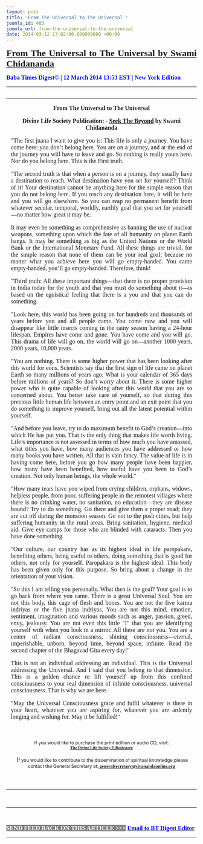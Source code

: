 ```yaml
---
layout: post
title: 'From The Universal to The Universal '
joomla_id: 483
joomla_url: from-the-universal-to-the-universal
date: 2014-03-12 17:02:00.000000000 +00:00
---
```

<p style="text-align: justify;"><span style="font-size: 18pt; color: #000000; font-family: book antiqua,palatino;"><strong><span style="line-height: 115%;"><a href="http://dlsusa.blogspot.com/2014/03/mar-152014-spiritual-message-for-day.html"><strong><span style="line-height: 115%;">From The Universal to The Universal by Swami Chidananda</span></strong></a></span></strong></span></p>
<p style="text-align: justify;"><strong><span style="font-family: book antiqua,palatino; font-size: 12pt; color: #3366ff;"><span style="line-height: 115%;"><span style="color: #0000ff;">Baba Times Digest© | 12 March 2014 13:53 EST | New York Edition</span><br /></span></span></strong></p>
<hr />
<div>
<table align="left" cellpadding="0" cellspacing="0" vspace="0" hspace="0">
<tbody>
<tr>
<td style="padding: 0in 9pt;" align="left" valign="top">
<p style="text-align: center;" align="center"><span style="font-size: 12pt; font-family: book antiqua,palatino;"><strong>From The Universal to The Universal</strong></span></p>
<p style="text-align: center;" align="center"><span style="font-size: 12pt; font-family: book antiqua,palatino;"><strong>Divine Life Society Publication: - </strong><a href="http://www.dlshq.org/messages/universal.htm"><strong>Seek The Beyond</strong></a><strong> by Swami Chidananda</strong></span></p>
<p style="text-align: justify;"><span style="font-size: 12pt; font-family: book antiqua,palatino;">"The first jnana I want to give you is: This life is only a journey. You have come here; you don’t belong here. You are on a journey, and at the end of the journey you will have to leave and go. So nothing is really yours here. Nor do you belong here. This is the First truth.</span></p>
<p style="text-align: justify;"><span style="font-size: 12pt; font-family: book antiqua,palatino;">"The second truth is that when a person is on a journey, they usually have a destination to reach. What destination have you set for yourself? Think of it! Your destination cannot be anything here for the simple reason that you do not belong here. If you reach any destination here, it will be here and you will go elsewhere. So you can reap no permanent benefit from whatever secular, temporal, worldly, earthly goal that you set for yourself—no matter how great it may be.</span></p>
<p style="text-align: justify;"><span style="font-size: 12pt; font-family: book antiqua,palatino;">It may even be something as comprehensive as banning the use of nuclear weapons, something upon which the fate of all humanity on planet Earth hangs. It may be something as big as the United Nations or the World Bank or the International Monetary Fund. All these things are trivial, for the simple reason that none of them can be your real goal; because no matter what you achieve here you will go empty-handed. You came empty-handed, you’ll go empty-handed. Therefore, think!</span></p>
<p style="text-align: justify;"><span style="font-size: 12pt; font-family: book antiqua,palatino;">"Third truth: All these important things—that there is no proper provision in India today for the youth and that you must do something about it—is based on the egoistical feeling that there is a you and that you can do something.</span></p>
<p style="text-align: justify;"><span style="font-size: 12pt; font-family: book antiqua,palatino;">"Look here, this world has been going on for hundreds and thousands of years before you and all people came. You come now and you will disappear like little insects coming in the rainy season having a 24-hour lifespan. Empires have come and gone. You have come and you will go. This drama of life will go on, the world will go on—another 1000 years, 2000 years, 10,000 years.</span></p>
<p style="text-align: justify;"><span style="font-size: 12pt; font-family: book antiqua,palatino;">"You are nothing. There is some higher power that has been looking after this world for eons. Scientists say that the first sign of life came on planet Earth so many millions of years ago. What is your calendar of 365 days before millions of years? So don’t worry about it. There is some higher power who is quite capable of looking after this world that you are so concerned about. You better take care of yourself, so that during this precious little human life between an entry point and an exit point that you do something to improve yourself, bring out all the latent potential within yourself.</span></p>
<p style="text-align: justify;"><span style="font-size: 12pt; font-family: book antiqua,palatino;">"And before you leave, try to do maximum benefit to God’s creation—into which He has put you. That is the only thing that makes life worth living. Life’s importance is not assessed in terms of how much you have amassed, what titles you have, how many audiences you have addressed or how many books you have written. All that is vain fancy. The value of life is in having come here, before you go how many people have been happier, how many have been benefited, how useful have you been to God’s creation. Not only human beings, the whole world."</span></p>
<p style="text-align: justify;"><span style="font-size: 12pt; font-family: book antiqua,palatino;">"How many tears have you wiped from crying children, orphans, widows, helpless people, from poor, suffering people in the remotest villages where there is no drinking water, no sanitation, no education—they are disease bound? Try to do something. Go there and give them a proper road; they are cut off during the monsoon season. Go not to the posh cities, but help suffering humanity in the rural areas. Bring sanitation, hygiene, medical aid. Give eye camps for those who are blinded with cataracts. Then you have done something.</span></p>
<p style="text-align: justify;"><span style="font-size: 12pt; font-family: book antiqua,palatino;">"Our culture, our country has as its highest ideal in life paropakara, benefiting others, being useful to others, doing something that is good for others, not only for yourself. Paropakara is the highest ideal. This body has been given only for this purpose. So bring about a change in the orientation of your vision.</span></p>
<p style="text-align: justify;"><span style="font-size: 12pt; font-family: book antiqua,palatino;">"So this I am telling you personally. What then is the goal? Your goal is to go back from where you came. There is a great Universal Soul. You are not this body, this cage of flesh and bones. You are not the five karma indriyas or the five jnana indriyas. You are not this mind, emotion, sentiment, imagination and various moods such as anger, passion, greed, envy, jealousy. You are not even this little "I" that you are identifying yourself with when you look in a mirror. All these are not you. You are a center of radiant consciousness, shining consciousness—eternal, imperishable, unborn, beyond time, beyond space, infinite. Read the second chapter of the Bhagavad Gita every day!"</span></p>
<p style="text-align: justify;"><span style="font-size: 12pt; font-family: book antiqua,palatino;">This is not an individual addressing an individual. This is the Universal addressing the Universal. And I said that you belong to that dimension. This is a golden chance to lift yourself up from this confined consciousness to your real dimension of infinite consciousness, universal consciousness. That is why we are here.</span></p>
<p style="text-align: justify;"><span style="font-size: 12pt; font-family: book antiqua,palatino;">"May the Universal Consciousness grace and fulfil whatever is there in your heart, whatever you are aspiring for, whatever you are ardently longing and wishing for. May it be fulfilled!"</span></p>
<br />
<p style="text-align: center;" align="center"><span style="font-size: 9pt;">If you would like to purchase the print edition or audio CD, visit:</span> <br /> <strong><span style="font-family: 'Arial Narrow','sans-serif'; font-size: 8pt;"><a href="http://www.dlshq.org/cgi-bin/store/commerce.cgi?category=krishnananda&amp;cart_id=1394930528.401">The Divine Life Society E-Bookstore</a></span></strong></p>
<p style="text-align: center;" align="center">&nbsp;I<span style="font-size: 9pt;">f you would like to contribute to the dissemination of spiritual knowledge please contact the General Secretary at:</span><strong><span style="font-family: 'Calibri','sans-serif'; font-size: 9pt; line-height: 115%;"><a href="mailto:generalsecretary@sivanandaonline.org"> </a><a href="mailto:generalsecretary@sivanandaonline.org">generalsecretary@sivanandaonline.org</a></span></strong></p>
<p>&nbsp;</p>
</td>
</tr>
</tbody>
</table>
</div>
<p>&nbsp;</p>
<hr />
<p><span style="font-family: book antiqua,palatino; font-size: 12pt;"><a href="http://en.wikipedia.org/wiki/Independence_Day_%28United_States%29"><span style="color: #0000ff;"><span style="color: #0000ff;"><br style="font-family: book antiqua,palatino; font-size: 12pt;" /></span></span></a><span style="color: #0000ff;"><span style="color: #0000ff;"><span style="color: #000000;"></span></span></span></span></p>
<p><span style="font-family: book antiqua,palatino; font-size: 12pt;"><span style="color: #0000ff;"><span style="color: #0000ff;"><span style="font-size: 11pt; line-height: 115%; font-family: 'Book Antiqua','serif';"><strong><span style="font-family: book antiqua,palatino; font-size: 12pt; color: #3366ff;"><span style="line-height: 115%;"><span style="color: #000000;"><span style="background-color: #808080; color: #ffffff;">SEND FEED BACK ON THIS ARTICLE &gt;&gt;&gt;</span> <a href="mailto:thebabatimes@gmail.com"><span style="color: #0000ff;"><span style="color: #0000ff;">Email to BT Digest Editor</span></span></a><br /></span></span></span></strong></span></span></span></span></p>
<hr />
<p>&nbsp;</p>
